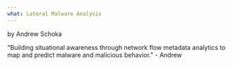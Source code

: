 ```yaml
---
what: Lateral Malware Analysis
---
```

by Andrew Schoka

"Building situational awareness through network flow metadata analytics to map and predict malware and 
malicious behavior." - Andrew
